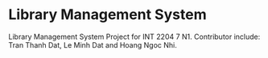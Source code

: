 # Library Management System 
Library Management System Project for INT 2204 7 N1. Contributor include: Tran Thanh Dat, Le Minh Dat and Hoang Ngoc Nhi.
